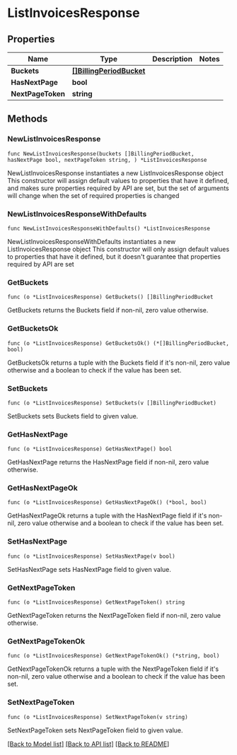 # ListInvoicesResponse

## Properties

Name | Type | Description | Notes
------------ | ------------- | ------------- | -------------
**Buckets** | [**[]BillingPeriodBucket**](BillingPeriodBucket.md) |  | 
**HasNextPage** | **bool** |  | 
**NextPageToken** | **string** |  | 

## Methods

### NewListInvoicesResponse

`func NewListInvoicesResponse(buckets []BillingPeriodBucket, hasNextPage bool, nextPageToken string, ) *ListInvoicesResponse`

NewListInvoicesResponse instantiates a new ListInvoicesResponse object
This constructor will assign default values to properties that have it defined,
and makes sure properties required by API are set, but the set of arguments
will change when the set of required properties is changed

### NewListInvoicesResponseWithDefaults

`func NewListInvoicesResponseWithDefaults() *ListInvoicesResponse`

NewListInvoicesResponseWithDefaults instantiates a new ListInvoicesResponse object
This constructor will only assign default values to properties that have it defined,
but it doesn't guarantee that properties required by API are set

### GetBuckets

`func (o *ListInvoicesResponse) GetBuckets() []BillingPeriodBucket`

GetBuckets returns the Buckets field if non-nil, zero value otherwise.

### GetBucketsOk

`func (o *ListInvoicesResponse) GetBucketsOk() (*[]BillingPeriodBucket, bool)`

GetBucketsOk returns a tuple with the Buckets field if it's non-nil, zero value otherwise
and a boolean to check if the value has been set.

### SetBuckets

`func (o *ListInvoicesResponse) SetBuckets(v []BillingPeriodBucket)`

SetBuckets sets Buckets field to given value.


### GetHasNextPage

`func (o *ListInvoicesResponse) GetHasNextPage() bool`

GetHasNextPage returns the HasNextPage field if non-nil, zero value otherwise.

### GetHasNextPageOk

`func (o *ListInvoicesResponse) GetHasNextPageOk() (*bool, bool)`

GetHasNextPageOk returns a tuple with the HasNextPage field if it's non-nil, zero value otherwise
and a boolean to check if the value has been set.

### SetHasNextPage

`func (o *ListInvoicesResponse) SetHasNextPage(v bool)`

SetHasNextPage sets HasNextPage field to given value.


### GetNextPageToken

`func (o *ListInvoicesResponse) GetNextPageToken() string`

GetNextPageToken returns the NextPageToken field if non-nil, zero value otherwise.

### GetNextPageTokenOk

`func (o *ListInvoicesResponse) GetNextPageTokenOk() (*string, bool)`

GetNextPageTokenOk returns a tuple with the NextPageToken field if it's non-nil, zero value otherwise
and a boolean to check if the value has been set.

### SetNextPageToken

`func (o *ListInvoicesResponse) SetNextPageToken(v string)`

SetNextPageToken sets NextPageToken field to given value.



[[Back to Model list]](../README.md#documentation-for-models) [[Back to API list]](../README.md#documentation-for-api-endpoints) [[Back to README]](../README.md)



